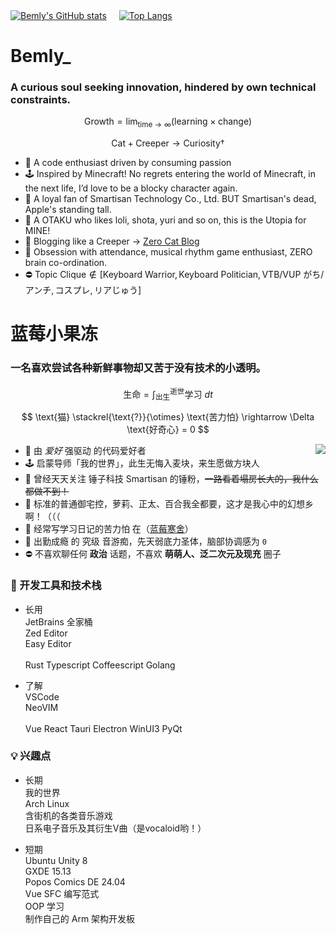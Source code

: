 <a style="display: flex; " href="https://bemly.moe">
  <img src="https://bemly.vercel.app/api?username=Bemly&show_icons=true&locale=cn&count_private=true" alt="Bemly's GitHub stats" style="margin-right: 20px;" />
  <img src="https://bemly.vercel.app/api/top-langs/?username=Bemly&locale=cn&layout=compact" alt="Top Langs" />
</a>

# Bemly_
### A curious soul seeking innovation, hindered by own technical constraints.

$$
\text{Growth} = \lim_{\text{time} \to \infty} (\text{learning} \times \text{change})
$$

$$
\text{Cat} + \text{Creeper} \rightarrow \text{Curiosity} \dagger
$$

- 👑 A code enthusiast driven by consuming passion
- 🕹 Inspired by Minecraft! No regrets entering the world of Minecraft, in the next life, I’d love to be a blocky character again.
- 💊 A loyal fan of Smartisan Technology Co., Ltd. BUT Smartisan's dead, Apple's standing tall.
- 🔞 A OTAKU who likes loli, shota, yuri and so on, this is the Utopia for MINE!
- 🌱 Blogging like a Creeper -> [Zero Cat Blog](https://bemly.moe/)
- 🔰 Obsession with attendance, musical rhythm game enthusiast, ZERO brain co-ordination.
- ⛔ $\text{Topic Clique} \notin [\text{Keyboard Warrior}, \text{Keyboard Politician}, \text{VTB/VUP がち/アンチ}, \text{コスプレ}, \text{リアじゅう}]$

# 蓝莓小果冻
### 一名喜欢尝试各种新鲜事物却又苦于没有技术的小透明。

$$
\text{生命} = \int_\text{出生}^{\text{逝世}} \text{学习} \ dt
$$

$$
\text{猫} \stackrel{\text{?}}{\otimes} \text{苦力怕} \rightarrow \Delta \text{好奇心} = 0
$$

<img align="right" src="https://github.com/images/mona-whisper.gif" />

- 👑 由 *爱好* 强驱动 的代码爱好者
- 🕹 启蒙导师「我的世界」，此生无悔入麦块，来生愿做方块人
- 💊 曾经天天关注 锤子科技 Smartisan 的锤粉，~~一路看着塌房长大的，我什么都做不到！~~
- 🔞 标准的普通御宅控，萝莉、正太、百合我全都要，这才是我心中的幻想乡啊！（（（
- 🌱 经常写学习日记的苦力怕 在（[蓝莓寒舍](https://bemly.moe)）
- 🔰 出勤成瘾 的 究级 音游痴，先天弱底力圣体，脑部协调感为 <code>0</code>
- ⛔ 不喜欢聊任何 **政治** 话题，不喜欢 **萌萌人、泛二次元及现充** 圈子

### 🔧 开发工具和技术栈

- 长用\
  JetBrains 全家桶\
  Zed Editor\
  Easy Editor\
  \
  Rust  Typescript  Coffeescript  Golang

- 了解\
  VSCode\
  NeoVIM\
  \
  Vue  React  Tauri  Electron  WinUI3  PyQt

  
<!--
<code><img height="20" src="./images/idea.png"></code>
<code><img height="20" src="./images/spring.png"></code>
/
<code><img height="20" src="./images/VSCode.png"></code>
<code><img height="20" src="./images/typescript.png"></code>
<code><img height="20" src="./images/JavaScript.png"></code>
<code><img height="20" src="./images/Vue.png"></code>
-->

### 💡 兴趣点

- 长期\
  我的世界\
  Arch Linux\
  含街机的各类音乐游戏\
  日系电子音乐及其衍生V曲（是vocaloid哟！）

- 短期\
  Ubuntu Unity 8\
  GXDE 15.13\
  Popos Comics DE 24.04\
  Vue SFC 编写范式\
  OOP 学习\
  制作自己的 Arm 架构开发板
